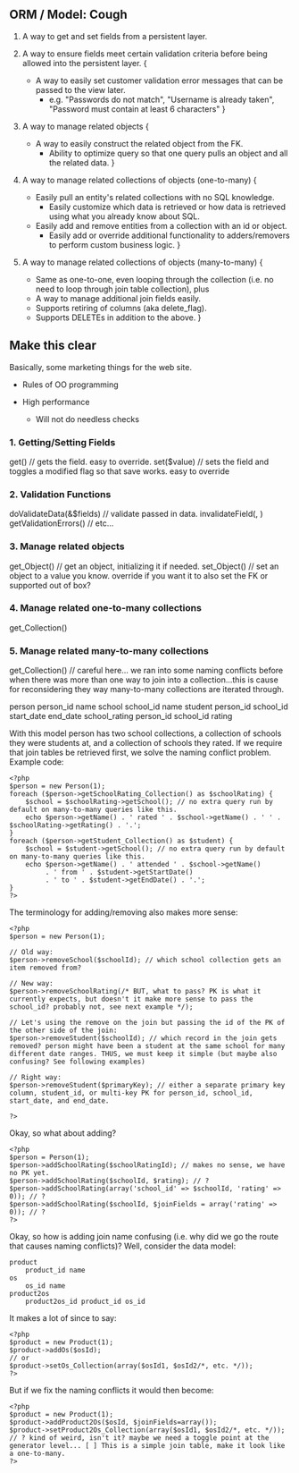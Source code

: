 ORM / Model: Cough
------------------

1. A way to get and set fields from a persistent layer.

2. A way to ensure fields meet certain validation criteria before being allowed into the persistent layer. {
	* A way to easily set customer validation error messages that can be passed to the view later.
		* e.g. "Passwords do not match", "Username is already taken", "Password must contain at least 6 characters"
}

3. A way to manage related objects {
	* A way to easily construct the related object from the FK.
		* Ability to optimize query so that one query pulls an object and all the related data.
}

4. A way to manage related collections of objects (one-to-many) {
	* Easily pull an entity's related collections with no SQL knowledge.
		* Easily customize which data is retrieved or how data is retrieved using what you already know about SQL.
	* Easily add and remove entities from a collection with an id or object.
		* Easily add or override additional functionality to adders/removers to perform custom business logic.
}

5. A way to manage related collections of objects (many-to-many) {
	* Same as one-to-one, even looping through the collection (i.e. no need to loop through join table collection), plus
	* A way to manage additional join fields easily.
	* Supports retiring of columns (aka delete_flag).
	* Supports DELETEs in addition to the above.
}










Make this clear
---------------

Basically, some marketing things for the web site.

* Rules of OO programming

* High performance
	* Will not do needless checks


















### 1. Getting/Setting Fields ###
get<field>() // gets the field. easy to override.
set<field>($value) // sets the field and toggles a modified flag so that save works. easy to override

### 2. Validation Functions ###
doValidateData(&$fields) // validate passed in data.
invalidateField(<field>, <message>)
getValidationErrors()
// etc...

### 3. Manage related objects ###
get<object>_Object() // get an object, initializing it if needed.
set<object>_Object() // set an object to a value you know. override if you want it to also set the FK or supported out of box?

### 4. Manage related one-to-many collections ###
get<collection>_Collection()

### 5. Manage related many-to-many collections ###
get<collection>_Collection() // careful here... we ran into some naming conflicts before when there was more than one way to join into a collection...this is cause for reconsidering they way many-to-many collections are iterated through.

person
	person_id name
school
	school_id name
student
	person_id school_id start_date end_date
school_rating
	person_id school_id rating

With this model person has two school collections, a collection of schools they were students at, and a collection of schools they rated. If we require that join tables be retrieved first, we solve the naming conflict problem. Example code:

	<?php
	$person = new Person(1);
	foreach ($person->getSchoolRating_Collection() as $schoolRating) {
		$school = $schoolRating->getSchool(); // no extra query run by default on many-to-many queries like this.
		echo $person->getName() . ' rated ' . $school->getName() . ' ' . $schoolRating->getRating() . '.';
	}
	foreach ($person->getStudent_Collection() as $student) {
		$school = $student->getSchool(); // no extra query run by default on many-to-many queries like this.
		echo $person->getName() . ' attended ' . $school->getName()
		     . ' from ' . $student->getStartDate()
		     . ' to ' . $student->getEndDate() . '.';
	}
	?>

The terminology for adding/removing also makes more sense:

	<?php
	$person = new Person(1);
	
	// Old way:
	$person->removeSchool($schoolId); // which school collection gets an item removed from?
	
	// New way:
	$person->removeSchoolRating(/* BUT, what to pass? PK is what it currently expects, but doesn't it make more sense to pass the school_id? probably not, see next example */);
	
	// Let's using the remove on the join but passing the id of the PK of the other side of the join:
	$person->removeStudent($schoolId); // which record in the join gets removed? person might have been a student at the same school for many different date ranges. THUS, we must keep it simple (but maybe also confusing? See following examples)
	
	// Right way:
	$person->removeStudent($primaryKey); // either a separate primary key column, student_id, or multi-key PK for person_id, school_id, start_date, and end_date.
	
	?>

Okay, so what about adding?

	<?php
	$person = Person(1);
	$person->addSchoolRating($schoolRatingId); // makes no sense, we have no PK yet.
	$person->addSchoolRating($schoolId, $rating); // ?
	$person->addSchoolRating(array('school_id' => $schoolId, 'rating' => 0)); // ?
	$person->addSchoolRating($schoolId, $joinFields = array('rating' => 0)); // ?
	?>
	

Okay, so how is adding join name confusing (i.e. why did we go the route that causes naming conflicts)? Well, consider the data model:

	product
		product_id name
	os
		os_id name
	product2os
		product2os_id product_id os_id

It makes a lot of since to say:

	<?php
	$product = new Product(1);
	$product->addOs($osId);
	// or
	$product->setOs_Collection(array($osId1, $osId2/*, etc. */));
	?>

But if we fix the naming conflicts it would then become:

	<?php
	$product = new Product(1);
	$product->addProduct2Os($osId, $joinFields=array());
	$product->setProduct2Os_Collection(array($osId1, $osId2/*, etc. */)); // ? kind of weird, isn't it? maybe we need a toggle point at the generator level... [ ] This is a simple join table, make it look like a one-to-many.
	?>

